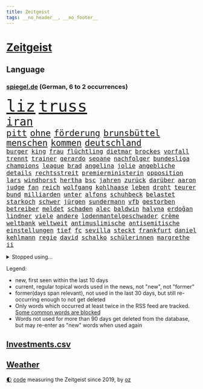 ```yaml
---
title: Zeitgeist
tags: __no_header__, __no_footer__
---
```


# [Zeitgeist](https://oliz.io/zeitgeist/)

## Language

<h3><a href="https://www.spiegel.de" target="_blank">spiegel.de</a> (German, 6 to 2 occurrences)</h3>
<p style="font-family:monospace">
<span style="font-size:32pt"><a href="news_links.html#liz" class="current">liz</a></span>
<span style="font-size:32pt"><a href="news_links.html#truss" class="current">truss</a></span>
<br>
<span style="font-size:22pt"><a href="news_links.html#iran" class="current">iran</a></span>
<br>
<span style="font-size:17pt"><a href="news_links.html#pitt" class="current">pitt</a></span>
<span style="font-size:17pt"><a href="news_links.html#ohne" class="current">ohne</a></span>
<span style="font-size:17pt"><a href="news_links.html#förderung" class="current">förderung</a></span>
<span style="font-size:17pt"><a href="news_links.html#brunsbüttel" class="current">brunsbüttel</a></span>
<span style="font-size:17pt"><a href="news_links.html#menschen" class="current">menschen</a></span>
<span style="font-size:17pt"><a href="news_links.html#kommen" class="current">kommen</a></span>
<span style="font-size:17pt"><a href="news_links.html#deutschland" class="current">deutschland</a></span>
<br>
<span style="font-size:12pt"><a href="news_links.html#burger" class="new">burger</a></span>
<span style="font-size:12pt"><a href="news_links.html#king" class="current">king</a></span>
<span style="font-size:12pt"><a href="news_links.html#frau" class="current">frau</a></span>
<span style="font-size:12pt"><a href="news_links.html#flüchtling" class="current">flüchtling</a></span>
<span style="font-size:12pt"><a href="news_links.html#dietmar" class="current">dietmar</a></span>
<span style="font-size:12pt"><a href="news_links.html#brockes" class="new">brockes</a></span>
<span style="font-size:12pt"><a href="news_links.html#vorfall" class="current">vorfall</a></span>
<span style="font-size:12pt"><a href="news_links.html#trennt" class="current">trennt</a></span>
<span style="font-size:12pt"><a href="news_links.html#trainer" class="current">trainer</a></span>
<span style="font-size:12pt"><a href="news_links.html#gerardo" class="new">gerardo</a></span>
<span style="font-size:12pt"><a href="news_links.html#seoane" class="new">seoane</a></span>
<span style="font-size:12pt"><a href="news_links.html#nachfolger" class="current">nachfolger</a></span>
<span style="font-size:12pt"><a href="news_links.html#bundesliga" class="current">bundesliga</a></span>
<span style="font-size:12pt"><a href="news_links.html#champions" class="current">champions</a></span>
<span style="font-size:12pt"><a href="news_links.html#league" class="current">league</a></span>
<span style="font-size:12pt"><a href="news_links.html#brad" class="current">brad</a></span>
<span style="font-size:12pt"><a href="news_links.html#angelina" class="current">angelina</a></span>
<span style="font-size:12pt"><a href="news_links.html#jolie" class="current">jolie</a></span>
<span style="font-size:12pt"><a href="news_links.html#angebliche" class="current">angebliche</a></span>
<span style="font-size:12pt"><a href="news_links.html#details" class="current">details</a></span>
<span style="font-size:12pt"><a href="news_links.html#rechtsstreit" class="current">rechtsstreit</a></span>
<span style="font-size:12pt"><a href="news_links.html#premierministerin" class="current">premierministerin</a></span>
<span style="font-size:12pt"><a href="news_links.html#opposition" class="current">opposition</a></span>
<span style="font-size:12pt"><a href="news_links.html#lars" class="current">lars</a></span>
<span style="font-size:12pt"><a href="news_links.html#windhorst" class="current">windhorst</a></span>
<span style="font-size:12pt"><a href="news_links.html#hertha" class="current">hertha</a></span>
<span style="font-size:12pt"><a href="news_links.html#bsc" class="current">bsc</a></span>
<span style="font-size:12pt"><a href="news_links.html#jahren" class="current">jahren</a></span>
<span style="font-size:12pt"><a href="news_links.html#zurück" class="current">zurück</a></span>
<span style="font-size:12pt"><a href="news_links.html#darüber" class="current">darüber</a></span>
<span style="font-size:12pt"><a href="news_links.html#aaron" class="current">aaron</a></span>
<span style="font-size:12pt"><a href="news_links.html#judge" class="new">judge</a></span>
<span style="font-size:12pt"><a href="news_links.html#fan" class="current">fan</a></span>
<span style="font-size:12pt"><a href="news_links.html#reich" class="current">reich</a></span>
<span style="font-size:12pt"><a href="news_links.html#wolfgang" class="current">wolfgang</a></span>
<span style="font-size:12pt"><a href="news_links.html#kohlhaase" class="new">kohlhaase</a></span>
<span style="font-size:12pt"><a href="news_links.html#leben" class="current">leben</a></span>
<span style="font-size:12pt"><a href="news_links.html#droht" class="current">droht</a></span>
<span style="font-size:12pt"><a href="news_links.html#teurer" class="current">teurer</a></span>
<span style="font-size:12pt"><a href="news_links.html#bund" class="current">bund</a></span>
<span style="font-size:12pt"><a href="news_links.html#milliarden" class="current">milliarden</a></span>
<span style="font-size:12pt"><a href="news_links.html#unter" class="current">unter</a></span>
<span style="font-size:12pt"><a href="news_links.html#alfons" class="current">alfons</a></span>
<span style="font-size:12pt"><a href="news_links.html#schuhbeck" class="current">schuhbeck</a></span>
<span style="font-size:12pt"><a href="news_links.html#belastet" class="current">belastet</a></span>
<span style="font-size:12pt"><a href="news_links.html#starkoch" class="current">starkoch</a></span>
<span style="font-size:12pt"><a href="news_links.html#schwer" class="current">schwer</a></span>
<span style="font-size:12pt"><a href="news_links.html#jürgen" class="current">jürgen</a></span>
<span style="font-size:12pt"><a href="news_links.html#sundermann" class="new">sundermann</a></span>
<span style="font-size:12pt"><a href="news_links.html#vfb" class="current">vfb</a></span>
<span style="font-size:12pt"><a href="news_links.html#gestorben" class="current">gestorben</a></span>
<span style="font-size:12pt"><a href="news_links.html#betreiber" class="current">betreiber</a></span>
<span style="font-size:12pt"><a href="news_links.html#meldet" class="current">meldet</a></span>
<span style="font-size:12pt"><a href="news_links.html#schaden" class="current">schaden</a></span>
<span style="font-size:12pt"><a href="news_links.html#alec" class="current">alec</a></span>
<span style="font-size:12pt"><a href="news_links.html#baldwin" class="current">baldwin</a></span>
<span style="font-size:12pt"><a href="news_links.html#halyna" class="new">halyna</a></span>
<span style="font-size:12pt"><a href="news_links.html#erdoğan" class="current">erdoğan</a></span>
<span style="font-size:12pt"><a href="news_links.html#lindner" class="current">lindner</a></span>
<span style="font-size:12pt"><a href="news_links.html#viele" class="current">viele</a></span>
<span style="font-size:12pt"><a href="news_links.html#andere" class="current">andere</a></span>
<span style="font-size:12pt"><a href="news_links.html#lodenmantelgeschwader" class="new">lodenmantelgeschwader</a></span>
<span style="font-size:12pt"><a href="news_links.html#crème" class="new">crème</a></span>
<span style="font-size:12pt"><a href="news_links.html#weltbank" class="new">weltbank</a></span>
<span style="font-size:12pt"><a href="news_links.html#weltweit" class="current">weltweit</a></span>
<span style="font-size:12pt"><a href="news_links.html#antimuslimische" class="new">antimuslimische</a></span>
<span style="font-size:12pt"><a href="news_links.html#antisemitische" class="current">antisemitische</a></span>
<span style="font-size:12pt"><a href="news_links.html#einstellungen" class="new">einstellungen</a></span>
<span style="font-size:12pt"><a href="news_links.html#tief" class="current">tief</a></span>
<span style="font-size:12pt"><a href="news_links.html#fc" class="current">fc</a></span>
<span style="font-size:12pt"><a href="news_links.html#sevilla" class="new">sevilla</a></span>
<span style="font-size:12pt"><a href="news_links.html#steckt" class="current">steckt</a></span>
<span style="font-size:12pt"><a href="news_links.html#frankfurt" class="current">frankfurt</a></span>
<span style="font-size:12pt"><a href="news_links.html#daniel" class="current">daniel</a></span>
<span style="font-size:12pt"><a href="news_links.html#kehlmann" class="new">kehlmann</a></span>
<span style="font-size:12pt"><a href="news_links.html#regie" class="current">regie</a></span>
<span style="font-size:12pt"><a href="news_links.html#david" class="current">david</a></span>
<span style="font-size:12pt"><a href="news_links.html#schalko" class="new">schalko</a></span>
<span style="font-size:12pt"><a href="news_links.html#schülerinnen" class="current">schülerinnen</a></span>
<span style="font-size:12pt"><a href="news_links.html#margrethe" class="new">margrethe</a></span>
<span style="font-size:12pt"><a href="news_links.html#ii" class="current">ii</a></span>
</p>
<details>
<summary>Stopped using...</summary>
<p class="former" style="font-size:12pt">
treffer(714) ermordet(713) manchen(713) atmosphäre(712) geschichten(712) metropole(712) williams(712) benjamin(711) bestimmte(711) dauerhaft(711) erstaunlich(711) mali(711) myanmar(711) street(711) taylor(711) volker(711) zurzeit(711) autofahrer(710) brutale(710) erlitten(710) führende(710) lockdown(710) material(710) obama(710) software(710) verbietet(710) verwendet(710) 2017(709) aufnahmen(709) ausnahmen(709) badenwürttembergs(709) entlässt(709) gewerkschaft(709) mag(709) michelle(709) teslachef(709) arbeitsplatz(708) beamte(708) christopher(708) co₂(708) einführen(708) englische(708) genannt(708) rekordmeister(708) turin(708) umdenken(708) vergewaltigung(708) ärzten(708) allianz(707) depressionen(707) elektroautos(707) erholt(707) ermöglichen(707) kamera(707) minute(707) modelle(707) normal(707) teilnehmen(707) tobt(707) vorher(707) weltweite(707) überlebte(707) berufung(706) ganzen(706) hinterlassen(706) untersagt(706) überprüft(706) bmw(705) cristiano(705) gefährlichen(705) höher(705) ronaldo(705) vergeblich(705) verklagt(705) wiederwahl(705) bundesweit(704) historisch(704) smartphone(704) weltweiten(704) 27(703) greifen(703) helden(703) holen(703) konzernchef(703) nachwuchs(703) plädiert(703) strecke(703) zentrum(703) beispielen(702) bezeichnet(702) geschossen(702) halben(702) julia(702) klingbeil(702) kraftvoll(702) literatur(702) termin(702) verheerenden(702) wies(702) csuchef(701) geflogen(701) hubertus(701) priester(701) reagierten(701) sächsischen(701) erlassen(700) langfristig(700) nahezu(700) reporter(700) streichen(700) verfolgt(700) gespalten(699) triumph(699) verbände(699) bitcoin(698) freie(698) hotels(698) irak(698) meinem(698) 31(697) standen(697) venezuela(697) veranstalter(697) verschwand(697) 900(696) australische(696) distanz(696) gekauft(696) optimistisch(696) regiert(696) rekordhoch(696) 1000(695) argentinien(695) aufgegeben(695) libyen(695) mick(695) schumacher(695) aufgetreten(694) ausreichend(694) debatten(694) auftrag(693) brauche(693) querdenker(693) alarmiert(692) empfängt(692) pflanzen(692) politikerinnen(692) warm(692) dar(691) genauso(691) wunder(691) beteiligung(690) bürgermeisterin(690) e(690) zukünftig(690) privat(689) detail(688) gesundheitsministerium(688) spotify(688) beschlagnahmt(687) damals(687) gegnern(687) marsch(686) treiben(686) legende(685) menschenrechtsverletzungen(685) monats(685) dfbpokal(684) eigenem(684) nachts(684) überleben(684) papier(683) bäume(681) eingeleitet(681) journalist(681) nieder(681) familienberater(679) samstagmorgen(679) telegram(679) verständnis(679) bundeswehrsoldaten(678) gastronomie(678) informiert(678) karten(678) moderatorin(678) orten(678) unterschrieben(675) abhängig(673) hype(671) unterdessen(671) türen(669) vorläufig(668) schock(667) verpasste(667) mittelpunkt(666) verschafft(666) flüchtete(665) smartphones(665) grüner(664) liberalen(662) entbrannt(660) startup(660) weitreichende(657) inhaftierten(656) 85(645) cdu/csu(643) mängel(641) aggressiv(638) schiffe(631) wetterdienst(618) geheimen(595) extremwetter(578) anfeindungen(577) kleinstadt(568) medaille(565) kryptowährungen(564) zusammenbruch(564) rein(563) 4000(562) günstig(561) universitäten(554) niemals(553) missbrauchsvorwürfen(552) redaktion(543) südwesten(543) unterschiedliche(534) belgische(530) ermittlungsverfahren(529) 2001(528) mitverantwortlich(526) trost(500) afghanischen(496) grünes(495) gestanden(492) 25jährige(482) ticket(477) fossile(472) kw(463) höherer(459) eröffnung(457) kolumbien(457) ausgestellt(455) knochen(455) bergab(450) unwettern(450) urteilte(450) tickets(448) getrieben(447) adac(446) sowjetunion(442) zwingen(439) füllen(437) insbesondere(431) tour(431) 72(430) axel(429) vierter(429) rekordwert(426) lebten(414) schutzmaßnahmen(413) voelchert(413) beliebte(411) gesund(410) topmanager(408) amoklauf(405) fluten(405) japans(403) nachspielzeit(399) parlaments(399) schwarz(397) schuhe(395) längste(393) grand(392) achtzigerjahren(388) stürmen(383) ausfälle(379) schlafen(379) 2025(376) irritiert(369) wittert(369) gesundheitsämter(368) eindeutig(366) erreichte(364) manuela(364) lka(361) vorteil(356) grafiken(352) staatssekretär(352) eindringlich(350) beschlagnahmen(349) kursieren(348) älteste(347) kunstwerke(343) station(343) coronaneuinfektionen(342) adam(341) spezielle(341) ampelregierung(340) annulliert(339) mächtig(339) fachkräfte(338) verständigt(338) gesundes(336) lindern(336) arbeitslosen(335) volksverhetzung(331) bedrängt(327) osteuropa(327) verwerfungen(327) verläuft(326) aktivitäten(325) dritter(322) verbraucherpreise(322) erschlagen(321) lädt(320) rosa(320) lieferte(318) betrüger(317) beliebt(315) tödlichem(312) mehrmals(311) zimmermann(310) milliardäre(306) reine(304) aufarbeiten(302) frisst(302) quält(300) schusswaffen(300) khan(299) robben(297) eier(295) vorstandschef(294) winfried(294) seltene(293) tradition(293) museen(290) künstlers(289) amtsinhaber(286) keeper(286) aston(285) tauschen(284) 1995(283) meteorologen(282) kanal(280) nordische(280) swift(280) kretschmann(279) instituts(275) personalnot(274) atomdeal(272) einzelfall(271) falsches(271) felder(270) juan(270) bat(266) viren(265) ewig(264) g7staaten(264) ablenkung(263) getäuscht(263) berger(262) spielplan(259) erfand(258) balkan(257) busse(257) menschenrechtler(257) lanka(255) sri(255) traurige(255) verpflichtung(255) influencerin(254) preiserhöhung(254) 270(253) unterschätzt(253) brot(252) etappe(252) klärt(252) vorbereiten(252) vettel(248) allzu(246) sky(245) verlangte(245) geistig(244) 56jähriger(243) trockenheit(243) maskentragen(239) bonn(238) streiken(238) 2002(235) brandanschlag(233) wahlrechtsreform(233) bestürzt(232) verschwindet(231) journalismus(230) moniert(230) report(230) algerien(228) prorussischen(228) murray(226) wohlstand(226) andrij(225) melnyk(225) frankfurts(224) positiven(224) tempolimit(224) franzose(220) pass(220) fürchtete(219) schätzt(219) usforscher(219) vergab(218) zensur(218) straftäter(216) schlacht(215) wanderung(214) versteckte(213) verarbeitet(212) marc(211) rené(210) statements(210) triumphiert(210) verwüstet(210) 40000(209) pornos(208) rekonstruktion(208) betreibt(207) geistliche(207) leuten(207) barack(206) geschwächt(206) abgeschafft(205) arbeitslos(204) benötigt(204) drohender(204) radprofi(204) paula(202) fortsetzen(201) interessiert(200) spdchef(199) komiker(197) siegesserie(197) traut(196) vorab(196) fragwürdigen(195) regelmäßige(194) profitierte(193) litt(192) fernost(191) kleben(191) nebenbei(191) fighters(190) foo(190) gewitter(190) mais(190) anteile(189) ausstattung(189) sekretärin(189) ausbremsen(188) außenpolitische(188) masse(187) gewerkschafter(186) ukrainern(185) freizeitpark(184) angelegten(183) atomabkommens(183) rabatt(183) eigentor(182) moldau(182) ölkonzern(182) 2035(181) exfreundin(180) flüchten(180) moral(180) 35jähriger(179) großstadt(179) beschießen(177) zeitenwende(177) gemeint(176) unabhängig(175) vergeltung(174) leuchten(173) europatour(172) irina(172) tenniskarriere(172) einsame(171) günstige(171) herstellung(170) köpfe(170) tankrabatt(170) agentur(168) mykolajiw(168) rauch(168) menschenmenge(167) sainz(167) zurückhaltend(167) aussieht(166) offiziere(166) verteidigungsminister(166) ebnet(165) einkaufszentrum(165) aufruft(164) diagnostiziert(164) ten(164) aufbruchstimmung(163) erläutert(162) geist(162) minimal(161) rechnungshof(161) öffentlicher(161) schiedsgericht(160) bundesverband(159) konkret(159) gebietsgewinne(155) leber(155) packenden(154) decke(153) lehrerverbände(153) euroraum(152) flexibel(152) fragezeichen(152) rajapaksa(152) austria(151) grundstücke(151) inside(151) zahn(151) pausieren(150) serena(149) zeugnis(149) ferien(148) veranstaltet(148) vorfalls(148) anschuldigungen(147) stillgelegten(147) traditionen(147) zweijähriger(147) cambridge(145) großoffensive(145) lieferanten(145) schießerei(145) tiefstand(145) frontmann(143) spritzen(143) festen(142) fotografie(142) gedenkfeier(142) hammer(142) 26jähriger(141) festland(141) flügen(141) sammelte(141) effekte(140) eingeschläfert(140) gesamtsieg(140) inspiration(140) maschinenraum(140) schlamm(140) verfügbar(140) versöhnung(140) france(139) sommerferien(139) regional(138) legoland(137) ärztinnen(137) finsternis(136) kleinflugzeug(136) kleinflugzeugs(136) umweltkatastrophe(136) mietwagen(135) unglücks(135) vogel(135) entsprechendes(134) verspätung(134) 60000(133) boomt(133) heimrennen(133) parlamentarischer(133) trocken(133) zehnten(133) kippte(132) lichter(132) angola(130) hitzewelle(130) landesverband(130) hochrangiger(129) niedergeschlagen(129) saudischen(129) virusvariante(128) abgeschaltet(127) zermürbt(127) arbeitskräftemangel(126) bosnien(126) usschauspieler(126) zustände(126) fährte(124) space(124) verhalf(124) vwkonzern(124) detlef(123) filmset(123) dolly(122) drückt(122) kleinwagen(122) verzweiflung(122) dortmunds(121) fire(121) ausgebildet(120) andy(119) erfolgsserie(119) roberto(119) unbesetzt(119) wasserknappheit(119) babyfoto(118) eingesperrt(118) empfindet(118) nadelattacken(118) rechtspopulisten(118) schlachthof(118) vermessung(118) cumexgeschäften(117) hauptrolle(117) plätze(117) rockband(117) ansichten(116) entgleist(116) nutzerdaten(116) syrischen(116) zunahme(116) ausgebaut(115) french(115) zukünftige(115) anpassen(114) gewagt(114) hadert(114) jene(114) kommissarin(114) stefanos(114) tsitsipas(114) billigfahrschein(113) gefahndet(113) krimi(113) transfers(113) befund(112) reporterin(112) eingedämmt(111) wahlbetrug(111) gewerkschaftsbund(110) pga(110) wahlrechtskommission(110) griechische(109) pennsylvania(109) saisonspiel(109) staatlich(108) ausbauen(107) fußballtransferticker(107) gedächtnis(106) malaika(106) mihambo(106) blitz(105) qualifizierte(105) schicksale(105) schmerzensgeld(105) statistischen(105) heimische(103) leopardpanzer(103) schob(103) volle(103) einfahrt(102) haftbedingungen(102) verheerend(102) zunichte(102) begehrte(100) hundertjährige(100) kostensteigerungen(100) tierschützer(100) uiguren(100) xinjiang(100) burg(99) deutete(99) führungskräfte(99) muskeln(98) problemlos(98) torhüterin(98) furore(97) wechselwilligen(97) zentimeter(97) amokläufer(96) einsparen(96) ingenieur(96) internes(96) mané(96) massenproteste(96) romanen(96) sadio(96) tvshow(96) umweltminister(96) erwerbstätigen(95) idol(95) attestiert(94) kostenlos(94) palme(94) argentinischen(93) grönemeyer(93) jahresbericht(93) ki(93) kommentieren(93) tempel(93) 18jährigen(92) gebäuden(92) jährlichen(92) marin(92) rampenlicht(92) rentnerinnen(92) sanna(92) topfavorit(92) alligator(91) alltags(91) boulevard(91) dialog(91) festzunehmen(91) fußballtransfers(91) impfstoffen(91) manch(91) nachlesen(91) zurückbringen(91) mittäter(90) opferfamilien(90) putzen(90) überflutungen(90) jubelte(89) missbrauchsvorwürfe(89) mitgenommen(89) partnersuche(89) profigolfer(89) sudan(89) zuwanderung(89) bahnchef(88) flamme(88) gibraltar(88) vertraulichen(88) gesundheitswesen(87) haften(87) klimaretter(87) netflixdoku(87) sara(87) shutdowns(87) tierarten(87) bergtour(86) kollabierender(86) finanzen(85) präsenzunterricht(85) venus(85) wirtschaftslage(85) fahrgäste(84) furchner(84) götze(84) irmgard(84) krisengewinne(84) usstadt(84) änderte(84) berechtigt(83) egot(83) emmy(83) ertrunken(83) geräts(83) lebensgefährlichen(83) listet(83) lucien(83) vorsorglich(83) exjustizminister(82) fehlten(82) gästen(82) serbiens(82) wirkungsvoll(82) angebots(81) ddrauswahl(81) gleichberechtigung(81) nachbarschaft(81) rauscht(81) spekulieren(81) tägliche(81) wiederbelebung(81) bequem(80) beschaffungskosten(80) chatapp(80) partnerin(80) republikanern(80) rückgänge(80) stille(80) versorgen(80) dfbauswahl(79) ertrinkt(79) gendersprache(79) milliardengarantien(79) nevermind(79) schreibtisch(79) vorschlägen(79) anbau(78) biber(78) brasilianer(78) flüssigkeit(78) schnappen(78) vučić(78) willkürlich(78) wirksamkeit(78) zurückzahlen(78) biontech(77) flecktarn(77) gebrachten(77) theo(77) antisemitismusdebatte(76) ergreifen(76) nordafrika(76) schulschließungen(76) subventionieren(76) verschossener(76) vize(76) angesagt(75) befördert(75) etappensieg(75) genauer(75) ludwigshafen(75) walross(75) effektiver(74) gaskraftwerke(74) strich(74) völker(74) weltgeschichte(74) banner(73) flaschen(73) lennon(73) deutschisraelischen(72) duschen(72) kämpferisch(72) mies(72) pandemiemaßnahmen(72) radprofis(72) spielerin(72) angehen(71) bedankte(71) bühl(71) detonationen(71) reparationen(71) secret(71) sterblichen(71) stören(71) überzeugend(71) 18000(70) armand(70) brotweizen(70) gartenkolumne(70) gasfluss(70) kohlekraftwerke(70) sogenannter(70) tierfutter(70) abgeriegelte(69) erlegen(69) nachlassen(69) schlafzimmer(69) veröffentlichten(69) afghane(68) deutschsprachigen(68) dorfes(68) fehlenden(68) feststellen(68) forscherteam(68) knöpft(68) vermeintlich(68) versäumt(68) zaun(68) fassungslos(67) mühelos(67) reparaturen(67) verkehrsministerium(67) abhängt(66) anschlags(66) ausgewertet(66) bemängelt(66) brandstifter(66) elbe(66) orientieren(66) sauberes(66) verbraucherzentralen(66) akute(65) alaphilippe(65) amused(65) anrufen(65) antisemitismusvorwürfen(65) eisernen(65) gruß(65) handlanger(65) hessische(65) staatsmänner(65) viktoria(65) übertreffen(65) duplantis(64) liberaler(64) urlauber(64) woke(64) zurückdrängen(64) erfolgslauf(63) lubmin(63) meerjungfrauen(63) newcastles(63) price(63) trocknet(63) aufrechtzuerhalten(62) endlos(62) franziska(62) giffey(62) kennengelernt(62) rüttelt(62) saisons(62) schmyhal(62) weltraum(62) belangt(61) denys(61) erwartete(61) laufe(61) zweistelligen(61) 7000(60) abschlusserklärung(60) einfuhren(60) gustav(60) pandemiebeginn(60) simbabwe(60) suchtforscher(60) angeschlagener(59) ansatz(59) frauenteams(59) komplex(59) lohnerhöhungen(59) melnyks(59) schildkröte(59) weitsprung(59) 192(58) ade(58) arbeitsverweigerung(58) belgier(58) blackout(58) gesamtführung(58) klimaschützer(58) mrnatechnologie(58) biologe(57) entsprechenden(57) gewertet(57) meeres(57) negative(57) ohnmacht(57) starregisseur(57) wdr(57) zweifelhafter(57) colombo(56) dankbar(56) entweder(56) festkleben(56) franca(56) gotabaya(56) lehfeldt(56) pfosten(56) religiösen(56) starts(56) zumute(56) erhältlich(55) ferraripiloten(55) hinauf(55) nordstreampipeline(55) religiöse(55) schlussanstieg(55) security(55) sehenswürdigkeiten(55) werbetrommel(55) abitur(54) nebenher(54) rumänische(54) stromerzeugung(54) unbesiegbar(54) wartungsarbeiten(54) zwangen(54) überwindet(54) eifel(53) grönland(53) lankas(53) minions(53) nso(53) rückkehrer(53) schüller(53) staubwolke(53) verwarnt(52) zuschlagen(52) bundesamts(51) fehlschuss(51) ausreißer(50) freundschaftsspiel(50) längeren(50) umgeleitet(50) üppige(50) besprüht(49) eingebracht(49) kylie(49) linien(49) lizenzen(49) missglückten(49) modeikone(49) stationiert(49) tragisch(49) vage(49) wmpunkte(49) wolfsburger(49) ausgestorben(48) nullcoronapolitik(48) radfahrer(48) schläge(48) sozialverhalten(48) untergrund(48) akwlaufzeiten(47) anschließen(47) notruf(47) solidarisierte(47) 23jähriger(46) britischem(46) disziplinarverfahren(46) bisweilen(45) dreijähriger(45) email(45) gewächshäuser(45) korrekt(45) munitionsdepots(45) schwärmen(45) solaranlagen(45) wagner(45) zettel(45) energieriese(44) imagewandel(44) pausenlos(44) rinder(44) scheiden(44) schied(44) sofortprogramm(44) strikte(44) stromverbrauch(44) unaufhaltsam(44) zielort(44) gemächern(43) wütet(43) ästhetische(43) burghausen(42) hinterfragen(42) pauschalurlauber(42) speerwurf(42) vertrauliche(42) zwanzig(42) feigen(41) minionsfilm(41) porschechef(41) einfrieren(40) katastrophenschutz(40) pullover(40) spitzen(40) springer(40) traten(40) ureinwohner(40) überwachen(40) atomenergiebehörde(39) beschießt(39) feierabend(39) pazifischen(39) prallen(39) rekordgewinn(39) telefonnetz(39) worüber(39) abdul(38) göringeckardt(38) ketten(38) krisenzeiten(38) lehrstellen(38) unrealistisch(38) dunkel(37) begegnungen(36) klimaforscher(36) zehnter(36) überwiegend(36) dokumenten(35) evakuieren(35) hartnäckig(35) intensive(35) schlau(35) schuljahr(35) besteuert(34) bildzeitung(34) internets(34) kanadareise(34) notlage(34) oleksij(34) 27jähriger(33) annkatrin(33) anschlusslösung(33) arktis(33) betracht(33) euaußengrenze(33) indirekt(33) kiez(33) todesfall(33) lethargie(32) ludwig(32) pokalspiel(32) sperren(32) streamen(32) uswahlen(32) wohnkosten(32) 05(31) alsadr(31) mississippi(31) muktada(31) seltener(31) weiterem(31) angeprangert(30) bayerntrainer(30) lokal(30) misogynen(30) piastri(30) regenfälle(30) schreitet(30) affenpockenfälle(29) gebucht(29) luke(29) palermo(29) reiseportal(29) shitstorm(29) sprengung(29) wundert(29) absolvierte(28) blickten(28) bunten(28) militärübung(28) platzverweis(28) rot(28) samstagabend(28) staatsoberhaupts(28) stärkung(28) 1997(27) bürgerfest(27) dusche(27) gratismentalität(27) packungen(27) singles(27) usstaat(27) bewährungsstrafen(26) einfachsten(26) fbirazzia(26) nagt(26) pfister(26) pyramiden(26) unokonferenz(26) bestattet(25) eon(25) europe(25) fremde(25) gedrehte(25) impfempfehlungen(25) ocean(25) viking(25) flores(24) magnum(24) selbstzweifel(24) salomonen(23) zierer(23) aufzeichnungen(22) aufzeigen(22) coronainfektionen(22) ehemanns(22) extremismus(22) malis(22) mehrkosten(22) reifen(22) verschleppt(22) coronabedingungen(21) cristina(21) fettes(21) groteskem(21) kreative(21) kriegsstrategie(21) nackt(21) obduktion(21) panikmache(21) rowling(21) strenger(21) taiwanstraße(21) weißes(21) überlegen(21) biografie(20) bundesligaabsteiger(20) cash(20) gerichtlich(20) kappen(20) kompensation(20) leichtathletikem(20) anhaltender(19) eintreffen(19) freya(19) gefährdung(19) kundinnen(19) montagsdemos(19) oberpfalz(19) schleppen(19) schüre(19) straftat(19) überschwemmt(19) buchstäblich(18) fliege(18) gegenmaßnahmen(18) provence(18) ssc(18) verleger(18) verständlich(18) zirkzee(18) akanji(17) begünstigt(17) gasfeld(17) joanne(17) patentstreit(17) angefacht(16) aufgefahren(16) fußballweltmeister(16) geheimdokumenten(16) geher(16) herzegowina(16) kennzahlen(16) paxlovid(16) sportdirektorposten(16) stransky(16) andalusien(15) asiatischen(15) aubameyang(15) gewaschen(15) grenzfluss(15) liechtenstein(15) pierreemerick(15) 00(14) abschiedstour(14) brasilienwahl(14) energiesparverordnung(14) gestiegener(14) joy(14) missouri(14) sozialem(14) turniers(14) abkehr(13) eben(13) hagelsturm(13) havertz(13) jahreswechsel(13) longcovidbetroffenen(13) massensterben(13) mordanschlag(13) niedrigem(13) querfront(13) rechtfertigen(13) buschkow(12) chefredakteur(12) echt(12) hempel(12) herausgeber(12) kremlnahe(12) nötige(12) sat1(12) transporthubschrauber(12) agnes(11) beschwert(11) dreitägigen(11) ehen(11) friedman(11) hausbesitzer(11) lenken(11) pascal(11) tagelang(11)
</p>
</details>
<p>Legend:
<ul>
<li><span class="new">new</span>, first seen within the last 10 days</li>
<li><span class="current">current</span>, regular topical words used in the news, not "new", not "former"</li>
<li><span class="former">former(days span relevant)</span>, not used in the last 30 days, but still re-occurring enough to not get deleted</li>
<li>Only words which occurred at least twice in the RSS feed are tracked. <a href="language/filters.py">Some common words are blocked</a></li>
<li>Words not used for more than 90 days get deleted from the database, but may re-enter as "new" words when used again</li>
</ul>
</p>

## [Investments](investments.html)[.csv](investments.csv)

## [Weather](weather.html)

<footer>
<a href="javascript:toggleTheme()" class="nav">🌓</a>
<a href="https://github.com/ooz/zeitgeist">code</a> measuring the Zeitgeist since 2019, by <a href="https://oliz.io">oz</a>
</footer>

